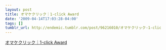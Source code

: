 ```yaml
---
layout: post
title: オマケクリック｜1-click Award
date: '2009-04-14T17:03:28-04:00'
tags: []
tumblr_url: http://endemic.tumblr.com/post/96216010/オマケクリック-1-click-award
---
```

[オマケクリック｜1-click Award](http://www.1-click.jp/c4-4.html)  
